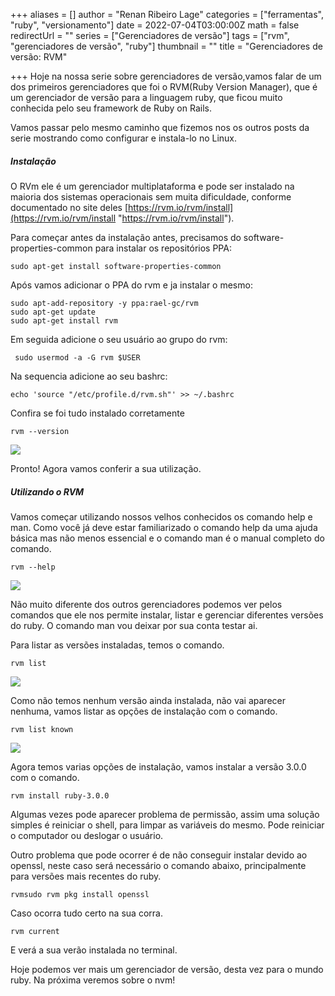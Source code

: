 +++
aliases = []
author = "Renan Ribeiro Lage"
categories = ["ferramentas", "ruby", "versionamento"]
date = 2022-07-04T03:00:00Z
math = false
redirectUrl = ""
series = ["Gerenciadores de versão"]
tags = ["rvm", "gerenciadores de versão", "ruby"]
thumbnail = ""
title = "Gerenciadores de versão: RVM"

+++
Hoje na nossa serie sobre gerenciadores de versão,vamos falar de um dos primeiros gerenciadores que foi o RVM(Ruby Version Manager), que é um gerenciador de versão para a linguagem ruby, que ficou muito conhecida pelo seu framework de Ruby on Rails.

Vamos passar pelo mesmo caminho que fizemos nos os outros posts da serie mostrando como configurar e instala-lo no Linux.

##### Instalação

O RVm ele é um gerenciador multiplataforma e pode ser instalado na maioria dos sistemas operacionais sem muita dificuldade, conforme documentado no site deles [https://rvm.io/rvm/install](https://rvm.io/rvm/install "https://rvm.io/rvm/install").

Para começar antes da instalação antes, precisamos do software-properties-common para instalar os repositórios PPA:

    sudo apt-get install software-properties-common

Após vamos adicionar o PPA do rvm e ja instalar o mesmo:

    sudo apt-add-repository -y ppa:rael-gc/rvm
    sudo apt-get update
    sudo apt-get install rvm

Em seguida adicione o seu usuário ao grupo do rvm:

     sudo usermod -a -G rvm $USER

Na sequencia adicione ao seu bashrc:

    echo 'source "/etc/profile.d/rvm.sh"' >> ~/.bashrc 

Confira se foi tudo instalado corretamente

    rvm --version

![](/uploads/rvmversion.png)

Pronto! Agora vamos conferir a sua utilização.

##### Utilizando o RVM

Vamos começar utilizando nossos velhos conhecidos os comando help e man. Como você já deve estar familiarizado o comando help da uma ajuda básica mas não menos essencial e o comando man é o manual completo do comando.

    rvm --help

![](/uploads/rvmhelp.png)

Não muito diferente dos outros gerenciadores podemos ver pelos comandos que ele nos permite instalar, listar e gerenciar diferentes versões do ruby. O comando man vou deixar por sua conta testar ai.

Para listar as versões instaladas, temos o comando.

    rvm list

![](/uploads/rvmlisrruby.png)

Como não temos nenhum versão ainda instalada, não vai aparecer nenhuma, vamos listar as opções de instalação com o comando.

    rvm list known

![](/uploads/rvmlistrubytodas.png)

Agora temos varias opções de instalação, vamos instalar a versão 3.0.0 com o comando.

    rvm install ruby-3.0.0

Algumas vezes pode aparecer problema de permissão, assim uma solução simples é reiniciar o shell, para limpar as variáveis do mesmo. Pode reiniciar o computador ou deslogar o usuário. 

Outro problema que pode ocorrer é de não conseguir instalar devido ao openssl, neste caso será necessário o comando abaixo, principalmente para versões mais recentes do ruby.

    rvmsudo rvm pkg install openssl

Caso ocorra tudo certo na sua corra.

    rvm current

E verá a sua verão instalada no terminal.

Hoje podemos ver mais um gerenciador de versão, desta vez para o mundo ruby. Na próxima veremos sobre o nvm! 